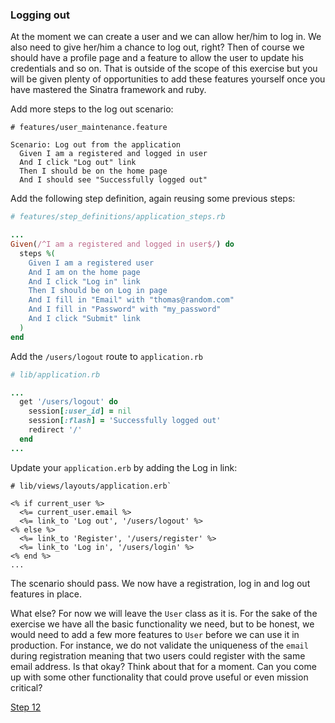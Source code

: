 ### Logging out

At the moment we can create a user and we can allow her/him to log in. We also need to give her/him a chance to log out, right? Then of course we should have a profile page and a feature to allow the user to update his credentials and so on. That is outside of the scope of this exercise but you will be given plenty of opportunities to add these features yourself once you have mastered the Sinatra framework and ruby.

Add more steps to the log out scenario:

```gherkin
# features/user_maintenance.feature

Scenario: Log out from the application
  Given I am a registered and logged in user
  And I click "Log out" link
  Then I should be on the home page
  And I should see "Successfully logged out"
```


Add the following step definition, again reusing some previous steps:

```ruby
# features/step_definitions/application_steps.rb

...
Given(/^I am a registered and logged in user$/) do
  steps %(
    Given I am a registered user
    And I am on the home page
    And I click "Log in" link
    Then I should be on Log in page
    And I fill in "Email" with "thomas@random.com"
    And I fill in "Password" with "my_password"
    And I click "Submit" link
  )
end
```

Add the `/users/logout` route to `application.rb`

```ruby
# lib/application.rb

...
  get '/users/logout' do
    session[:user_id] = nil
    session[:flash] = 'Successfully logged out'
    redirect '/'
  end
...
```

Update your `application.erb` by adding the Log in link:

```html+erb
# lib/views/layouts/application.erb`

<% if current_user %>
  <%= current_user.email %>
  <%= link_to 'Log out', '/users/logout' %>
<% else %>
  <%= link_to 'Register', '/users/register' %>
  <%= link_to 'Log in', '/users/login' %>
<% end %>
...
```

The scenario should pass. We now have a registration, log in and log out features in place.

What else? For now we will leave the `User` class as it is. For the sake of the exercise we have all the basic functionality we need,
but to be honest, we would need to add a few more features to `User` before we can use it in production. For instance, we do not validate the uniqueness of the `email` during registration
 meaning that two users could register with the same email address. Is that okay? Think about that for a moment. Can you come up with some other functionality that could prove useful or even mission critical?


[Step 12](step12.md)
